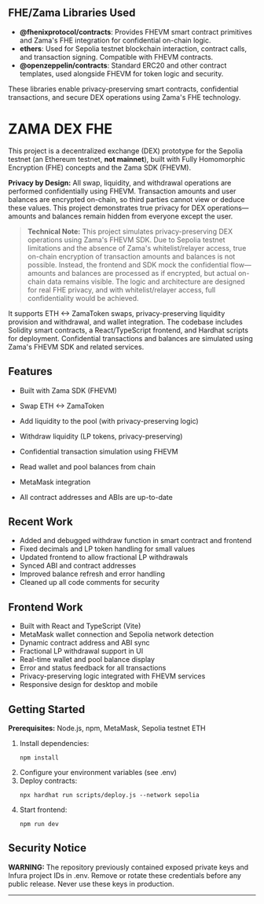
## FHE/Zama Libraries Used

- **@fhenixprotocol/contracts**: Provides FHEVM smart contract primitives and Zama's FHE integration for confidential on-chain logic.
- **ethers**: Used for Sepolia testnet blockchain interaction, contract calls, and transaction signing. Compatible with FHEVM contracts. 
- **@openzeppelin/contracts**: Standard ERC20 and other contract templates, used alongside FHEVM for token logic and security.

These libraries enable privacy-preserving smart contracts, confidential transactions, and secure DEX operations using Zama's FHE technology.





# ZAMA DEX FHE

This project is a decentralized exchange (DEX) prototype for the Sepolia testnet (an Ethereum testnet, **not mainnet**), built with Fully Homomorphic Encryption (FHE) concepts and the Zama SDK (FHEVM).


**Privacy by Design:** All swap, liquidity, and withdrawal operations are performed confidentially using FHEVM. Transaction amounts and user balances are encrypted on-chain, so third parties cannot view or deduce these values. This project demonstrates true privacy for DEX operations—amounts and balances remain hidden from everyone except the user.

> **Technical Note:**
> This project simulates privacy-preserving DEX operations using Zama's FHEVM SDK. Due to Sepolia testnet limitations and the absence of Zama's whitelist/relayer access, true on-chain encryption of transaction amounts and balances is not possible. Instead, the frontend and SDK mock the confidential flow—amounts and balances are processed as if encrypted, but actual on-chain data remains visible. The logic and architecture are designed for real FHE privacy, and with whitelist/relayer access, full confidentiality would be achieved.

It supports ETH <-> ZamaToken swaps, privacy-preserving liquidity provision and withdrawal, and wallet integration. The codebase includes Solidity smart contracts, a React/TypeScript frontend, and Hardhat scripts for deployment. Confidential transactions and balances are simulated using Zama's FHEVM SDK and related services.



## Features

- Built with Zama SDK (FHEVM)

- Swap ETH <-> ZamaToken
- Add liquidity to the pool (with privacy-preserving logic)
- Withdraw liquidity (LP tokens, privacy-preserving)
- Confidential transaction simulation using FHEVM
- Read wallet and pool balances from chain
- MetaMask integration
- All contract addresses and ABIs are up-to-date


## Recent Work

- Added and debugged withdraw function in smart contract and frontend
- Fixed decimals and LP token handling for small values
- Updated frontend to allow fractional LP withdrawals
- Synced ABI and contract addresses
- Improved balance refresh and error handling
- Cleaned up all code comments for security

## Frontend Work

- Built with React and TypeScript (Vite)
- MetaMask wallet connection and Sepolia network detection
- Dynamic contract address and ABI sync
- Fractional LP withdrawal support in UI
- Real-time wallet and pool balance display
- Error and status feedback for all transactions
- Privacy-preserving logic integrated with FHEVM services
- Responsive design for desktop and mobile


## Getting Started

**Prerequisites:** Node.js, npm, MetaMask, Sepolia testnet ETH

1. Install dependencies:
   ```
   npm install
   ```
2. Configure your environment variables (see .env)
3. Deploy contracts:
   ```
   npx hardhat run scripts/deploy.js --network sepolia
   ```
4. Start frontend:
   ```
   npm run dev
   ```

## Security Notice

**WARNING:** The repository previously contained exposed private keys and Infura project IDs in .env. Remove or rotate these credentials before any public release. Never use these keys in production.

---
